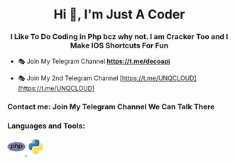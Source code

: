 <h1 align="center">Hi 👋, I'm Just A Coder</h1>
<h3 align="center">I Like To Do Coding in Php bcz why not. I am Cracker Too and I Make IOS Shortcuts For Fun</h3>


- 🎭 Join My Telegram Channel **https://t.me/decoapi**

- 🎭 Join My 2nd Telegram Channel [https://t.me/UNQCLOUD](https://t.me/UNQCLOUD)


<h3 align="left">Contact me: Join My Telegram Channel We Can Talk There</h3>
<p align="left">
</p>

<h3 align="left">Languages and Tools:</h3>
<p align="left"> <a href="https://www.php.net" target="_blank" rel="noreferrer"> <img src="https://raw.githubusercontent.com/devicons/devicon/master/icons/php/php-original.svg" alt="php" width="40" height="40"/> </a> <a href="https://www.python.org" target="_blank" rel="noreferrer"> <img src="https://raw.githubusercontent.com/devicons/devicon/master/icons/python/python-original.svg" alt="python" width="40" height="40"/> </a> </p>

